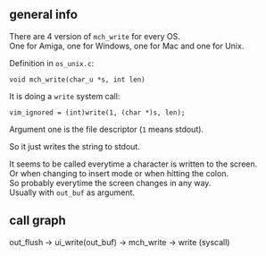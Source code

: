 ## general info

There are 4 version of `mch_write` for every OS.\
One for Amiga, one for Windows, one for Mac and one for Unix.

Definition in `os_unix.c`:
```
void mch_write(char_u *s, int len)
```

It is doing a `write` system call:
```
vim_ignored = (int)write(1, (char *)s, len);
```
Argument one is the file descriptor (`1` means stdout).

So it just writes the string to stdout.

It seems to be called everytime a character is written to the screen.\
Or when changing to insert mode or when hitting the colon.\
So probably everytime the screen changes in any way.\
Usually with `out_buf` as argument.

## call graph

out_flush -> ui_write(out_buf) -> mch_write -> write (syscall)

